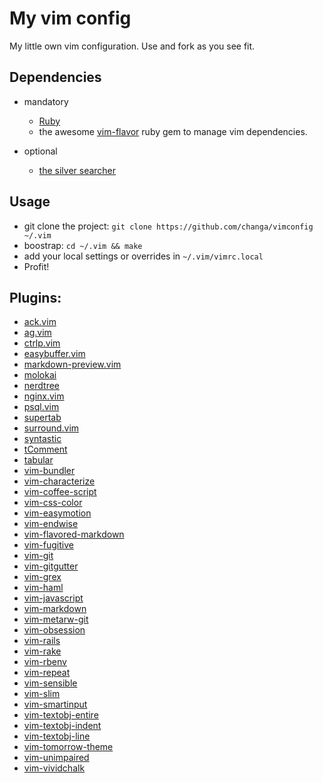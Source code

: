 # My vim config


My little own vim configuration. Use and fork as you see fit.


## Dependencies

  * mandatory
    * [Ruby](http://www.ruby-lang.org/)
    * the awesome [vim-flavor](https://github.com/kana/vim-flavor) ruby gem to
      manage vim dependencies.

  * optional
    * [the silver searcher](https://github.com/ggreer/the_silver_searcher)

## Usage

  * git clone the project: `git clone https://github.com/changa/vimconfig ~/.vim`
  * boostrap: `cd ~/.vim && make`
  * add your local settings or overrides in `~/.vim/vimrc.local`
  * Profit!


## Plugins:

 * [ack.vim](https://github.com/vim-scripts/ack.vim)
 * [ag.vim](https://github.com/vim-scripts/ag.vim)
 * [ctrlp.vim](https://github.com/kien/ctrlp.vim)
 * [easybuffer.vim](https://github.com/vim-scripts/easybuffer.vim)
 * [markdown-preview.vim](https://github.com/changa/markdown-preview.vim)
 * [molokai](https://github.com/vim-scripts/molokai)
 * [nerdtree](https://github.com/scrooloose/nerdtree)
 * [nginx.vim](https://github.com/vim-scripts/nginx.vim)
 * [psql.vim](https://github.com/changa/psql.vim)
 * [supertab](https://github.com/ervandew/supertab)
 * [surround.vim](https://github.com/vim-scripts/surround.vim)
 * [syntastic](https://github.com/scrooloose/syntastic)
 * [tComment](https://github.com/vim-scripts/tComment)
 * [tabular](https://github.com/changa/tabular)
 * [vim-bundler](https://github.com/tpope/vim-bundler)
 * [vim-characterize](https://github.com/tpope/vim-characterize)
 * [vim-coffee-script](https://github.com/vim-scripts/vim-coffee-script)
 * [vim-css-color](https://github.com/changa/vim-css-color)
 * [vim-easymotion](https://github.com/Lokaltog/vim-easymotion)
 * [vim-endwise](https://github.com/tpope/vim-endwise)
 * [vim-flavored-markdown](https://github.com/changa/vim-flavored-markdown)
 * [vim-fugitive](https://github.com/tpope/vim-fugitive)
 * [vim-git](https://github.com/tpope/vim-git)
 * [vim-gitgutter](https://github.com/changa/vim-gitgutter)
 * [vim-grex](https://github.com/kana/vim-grex)
 * [vim-haml](https://github.com/changa/vim-haml)
 * [vim-javascript](https://github.com/vim-scripts/vim-javascript)
 * [vim-markdown](https://github.com/changa/vim-markdown)
 * [vim-metarw-git](https://github.com/kana/vim-metarw-git)
 * [vim-obsession](https://github.com/changa/vim-obsession)
 * [vim-rails](https://github.com/tpope/vim-rails)
 * [vim-rake](https://github.com/tpope/vim-rake)
 * [vim-rbenv](https://github.com/tpope/vim-rbenv)
 * [vim-repeat](https://github.com/kana/vim-repeat)
 * [vim-sensible](https://github.com/tpope/vim-sensible)
 * [vim-slim](https://github.com/changa/vim-slim)
 * [vim-smartinput](https://github.com/kana/vim-smartinput)
 * [vim-textobj-entire](https://github.com/kana/vim-textobj-entire)
 * [vim-textobj-indent](https://github.com/kana/vim-textobj-indent)
 * [vim-textobj-line](https://github.com/kana/vim-textobj-line)
 * [vim-tomorrow-theme](https://github.com/changa/vim-tomorrow-theme)
 * [vim-unimpaired](https://github.com/tpope/vim-unimpaired)
 * [vim-vividchalk](https://github.com/tpope/vim-vividchalk)